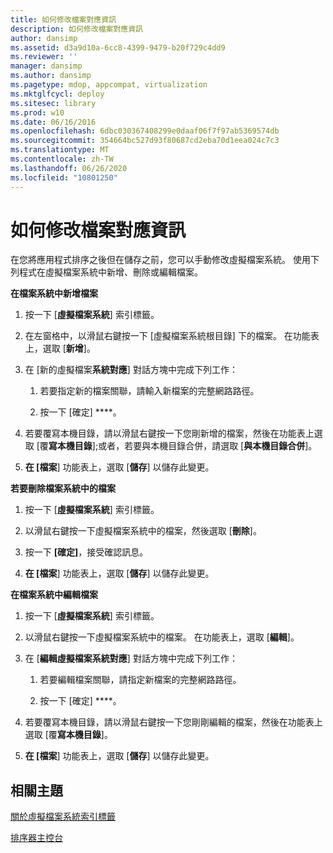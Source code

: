 ```yaml
---
title: 如何修改檔案對應資訊
description: 如何修改檔案對應資訊
author: dansimp
ms.assetid: d3a9d10a-6cc8-4399-9479-b20f729c4dd9
ms.reviewer: ''
manager: dansimp
ms.author: dansimp
ms.pagetype: mdop, appcompat, virtualization
ms.mktglfcycl: deploy
ms.sitesec: library
ms.prod: w10
ms.date: 06/16/2016
ms.openlocfilehash: 6dbc030367408299e0daaf06f7f97ab5369574db
ms.sourcegitcommit: 354664bc527d93f80687cd2eba70d1eea024c7c3
ms.translationtype: MT
ms.contentlocale: zh-TW
ms.lasthandoff: 06/26/2020
ms.locfileid: "10801250"
---
```

# 如何修改檔案對應資訊


在您將應用程式排序之後但在儲存之前，您可以手動修改虛擬檔案系統。 使用下列程式在虛擬檔案系統中新增、刪除或編輯檔案。

**在檔案系統中新增檔案**

1.  按一下 [**虛擬檔案系統**] 索引標籤。

2.  在左窗格中，以滑鼠右鍵按一下 [虛擬檔案系統根目錄] 下的檔案。 在功能表上，選取 [**新增**]。

3.  在 [新的虛擬檔案**系統對應**] 對話方塊中完成下列工作：

    1.  若要指定新的檔案關聯，請輸入新檔案的完整網路路徑。

    2.  按一下 \[確定\] ****。

4.  若要覆寫本機目錄，請以滑鼠右鍵按一下您剛新增的檔案，然後在功能表上選取 [覆**寫本機目錄**];或者，若要與本機目錄合併，請選取 [**與本機目錄合併**]。

5.  **在 [檔案**] 功能表上，選取 [**儲存**] 以儲存此變更。

**若要刪除檔案系統中的檔案**

1.  按一下 [**虛擬檔案系統**] 索引標籤。

2.  以滑鼠右鍵按一下虛擬檔案系統中的檔案，然後選取 [**刪除**]。

3.  按一下 **[確定]**，接受確認訊息。

4.  **在 [檔案**] 功能表上，選取 [**儲存**] 以儲存此變更。

**在檔案系統中編輯檔案**

1.  按一下 [**虛擬檔案系統**] 索引標籤。

2.  以滑鼠右鍵按一下虛擬檔案系統中的檔案。 在功能表上，選取 [**編輯**]。

3.  在 [**編輯虛擬檔案系統對應**] 對話方塊中完成下列工作：

    1.  若要編輯檔案關聯，請指定新檔案的完整網路路徑。

    2.  按一下 \[確定\] ****。

4.  若要覆寫本機目錄，請以滑鼠右鍵按一下您剛剛編輯的檔案，然後在功能表上選取 [覆**寫本機目錄**]。

5.  **在 [檔案**] 功能表上，選取 [**儲存**] 以儲存此變更。

## 相關主題


[關於虛擬檔案系統索引標籤](about-the-virtual-file-system-tab.md)

[排序器主控台](sequencer-console.md)

 

 






